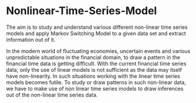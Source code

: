 # Nonlinear-Time-Series-Model
The aim is to study and understand various different non-linear time series models and apply Markov Switching Model to a given data set and extract information out of it.

In the modern world of fluctuating economies, uncertain events and various unpredictable situations in the financial domain, to draw a pattern in the financial
time data is getting difficult. With the current financial time series data, only
the use of linear models is not sufficient as the data may itself have non-linearity.
In such situations working with the linear time series models becomes futile.
To study or draw patterns in such non-linear data, we have to make use of non linear time series models to draw inferences out of the non-linear time series
data.


